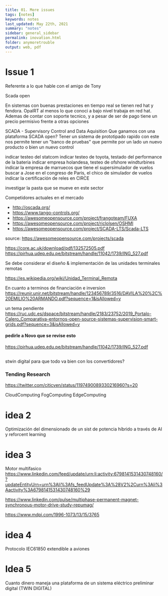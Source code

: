 ```yaml
---
title: 01. More issues
tags: [notes]
keywords: notes
last_updated: May 22th, 2021
summary: "notes"
sidebar: general_sidebar
permalink: inovation.html
folder: anymoretrouble
output: web, pdf
---
```


# Issue 1

Referente a lo que hable con el amigo de Tony

Scada open

En sistemas con buenas prestaciones en tiempo real se tienen red hat y fendora. OpalRT al menos lo que conoci a bajo nivel trabaja en red hat. Ademas de contar con soporte tecnico, y a pesar de ser de pago tiene un precio permisivo frente a otras opciones


SCADA - Supervisory Control and Data Aquisition
Que ganamos con una plataforma SCADA open?
Tener un sistema de prototipado rapido con este nos permite tener un "banco de pruebas" que permite por un lado un nuevo producto o bien un nuevo control 

indicar testeo del statcom
indicar testeo de toyota, testado del performance de la bateria
indicar empresa holandesa, testeo de ofshore windturbines
indicar la empresa de marruecos que tiene el supersimulador de vuelos
buscar a Jose en el congreso de Paris, el chico de simulador de vuelos
indicar la certificación de reles en CIRCE


investigar la pasta que se mueve en este sector

Competidores actuales en el mercado

* http://oscada.org/
* https://www.tango-controls.org/
* https://awesomeopensource.com/project/frangoteam/FUXA
* https://awesomeopensource.com/project/riclolsen/OSHMI
* https://awesomeopensource.com/project/SCADA-LTS/Scada-LTS

source: https://awesomeopensource.com/projects/scada

https://core.ac.uk/download/pdf/132572505.pdf
https://pirhua.udep.edu.pe/bitstream/handle/11042/1739/ING_527.pdf


Se debe considerar el diseño & implementación de las unidades terminales remotas

https://es.wikipedia.org/wiki/Unidad_Terminal_Remota


En cuanto a terminos de financiación e inversion
https://reunir.unir.net/bitstream/handle/123456789/3516/DAVILA%20%2C%20EMILIO%20ARMANDO.pdf?sequence=1&isAllowed=y


un tema pendiente 
https://ruc.udc.es/dspace/bitstream/handle/2183/23752/2019_Portalo-Calero_Comparativa-entornos-open-source-sistemas-supervision-smart-grids.pdf?sequence=3&isAllowed=y

#### pedirle a Novo que se revise esto
https://pirhua.udep.edu.pe/bitstream/handle/11042/1739/ING_527.pdf


##
stwin digital para que todo va bien con los convertidores?

### Tending Research

https://twitter.com/citicven/status/1197490089330216960?s=20

CloudComputing
FogComputing
EdgeComputing


# idea 2

Optimización del dimensionado de un sist de potencia híbrido a través de AI y reforcent learning

# idea 3

Motor multifasico
https://www.linkedin.com/feed/update/urn:li:activity:6798141531430748160/?updateEntityUrn=urn%3Ali%3Afs_feedUpdate%3A%28V2%2Curn%3Ali%3Aactivity%3A6798141531430748160%29

https://www.linkedin.com/pulse/multiphase-permanent-magnet-synchronous-motor-drive-study-repumag/

https://www.mdpi.com/1996-1073/13/15/3765


# idea 4

Protocolo IEC61850 extendible a aviones

# Idea 5

Cuanto dinero maneja una plataforma de un sistema eléctrico preliminar digital (TWIN DIGITAL)
